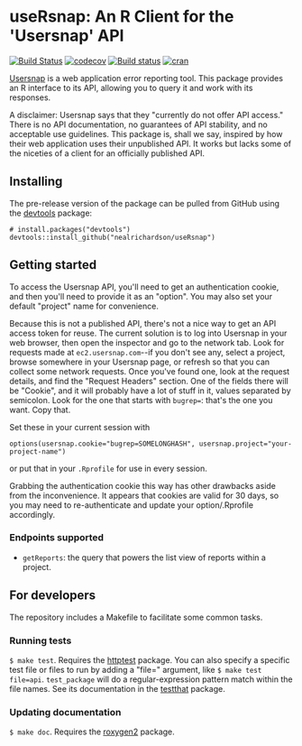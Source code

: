 # useRsnap: An R Client for the 'Usersnap' API

[![Build Status](https://travis-ci.org/nealrichardson/useRsnap.png?branch=master)](https://travis-ci.org/nealrichardson/useRsnap)  [![codecov](https://codecov.io/gh/nealrichardson/useRsnap/branch/master/graph/badge.svg)](https://codecov.io/gh/nealrichardson/useRsnap)
[![Build status](https://ci.appveyor.com/api/projects/status/xjj5ic9e3tmr6s1b/branch/master?svg=true)](https://ci.appveyor.com/project/nealrichardson/usersnap/branch/master)
[![cran](https://www.r-pkg.org/badges/version-last-release/useRsnap)](https://cran.r-project.org/package=useRsnap)

[Usersnap](http://usersnap.com/) is a web application error reporting tool. This package
provides an R interface to its API, allowing you to query it and work with
its responses.

A disclaimer: Usersnap says that they "currently do not offer API access." There is no API documentation, no guarantees of API stability, and no acceptable use guidelines. This package is, shall we say, inspired by how their web application uses their unpublished API. It works but lacks some of the niceties of a client for an officially published API.

## Installing

<!-- If you're putting `useRsnap` on CRAN, it can be installed with

    install.packages("useRsnap") -->

The pre-release version of the package can be pulled from GitHub using the [devtools](https://github.com/hadley/devtools) package:

    # install.packages("devtools")
    devtools::install_github("nealrichardson/useRsnap")

## Getting started

To access the Usersnap API, you'll need to get an authentication cookie, and then you'll need to provide it as an "option". You may also set your default "project" name for convenience.

Because this is not a published API, there's not a nice way to get an API access token for reuse. The current solution is to log into Usersnap in your web browser, then open the inspector and go to the network tab. Look for requests made at `ec2.usersnap.com`--if you don't see any, select a project, browse somewhere in your Usersnap page, or refresh so that you can collect some network requests. Once you've found one, look at the request details, and find the "Request Headers" section. One of the fields there will be "Cookie", and it will probably have a lot of stuff in it, values separated by semicolon. Look for the one that starts with `bugrep=`: that's the one you want. Copy that.

Set these in your current session with

    options(usersnap.cookie="bugrep=SOMELONGHASH", usersnap.project="your-project-name")

or put that in your `.Rprofile` for use in every session.

Grabbing the authentication cookie this way has other drawbacks aside from the inconvenience. It appears that cookies are valid for 30 days, so you may need to re-authenticate and update your option/.Rprofile accordingly.

### Endpoints supported

* `getReports`: the query that powers the list view of reports within a project.

## For developers

The repository includes a Makefile to facilitate some common tasks.

### Running tests

`$ make test`. Requires the [httptest](https://github.com/nealrichardson/httptest) package. You can also specify a specific test file or files to run by adding a "file=" argument, like `$ make test file=api`. `test_package` will do a regular-expression pattern match within the file names. See its documentation in the [testthat](https://github.com/hadley/testthat) package.

### Updating documentation

`$ make doc`. Requires the [roxygen2](https://github.com/klutometis/roxygen) package.
